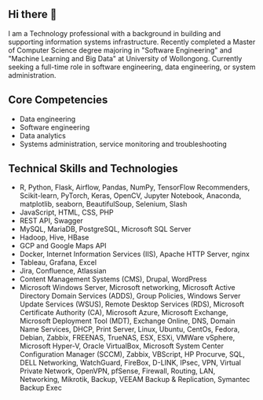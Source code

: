 ## Hi there 👋
I am a Technology professional with a background in building and supporting information systems infrastructure. Recently completed a Master of Computer Science degree majoring in "Software Engineering" and "Machine Learning and Big Data" at University of Wollongong. Currently seeking a full-time role in software engineering, data engineering, or system administration.  

## Core Competencies
* Data engineering 
* Software engineering  
* Data analytics  
* Systems administration, service monitoring and troubleshooting  

## Technical Skills and Technologies
* R, Python, Flask, Airflow, Pandas, NumPy, TensorFlow Recommenders, Scikit-learn, PyTorch, Keras, 
OpenCV, Jupyter Notebook, Anaconda, matplotlib, seaborn, BeautifulSoup, Selenium, Slash  
* JavaScript, HTML, CSS, PHP
* REST API, Swagger  
* MySQL, MariaDB, PostgreSQL, Microsoft SQL Server  
* Hadoop, Hive, HBase  
* GCP and Google Maps API  
* Docker, Internet Information Services (IIS), Apache HTTP Server, nginx  
* Tableau, Grafana, Excel  
* Jira, Confluence, Atlassian  
* Content Management Systems (CMS), Drupal, WordPress  
* Microsoft Windows Server, Microsoft networking, Microsoft Active Directory Domain Services (ADDS), Group Policies, Windows Server Update Services (WSUS), Remote Desktop Services (RDS), Microsoft Certificate Authority (CA), Microsoft Azure, Microsoft Exchange, Microsoft Deployment Tool (MDT), Exchange Online, DNS, Domain Name Services, DHCP, Print Server, Linux, Ubuntu, CentOs, Fedora, Debian, Zabbix, FREENAS, TrueNAS, ESX, ESXi, VMWare vSphere, Microsoft Hyper-V, Oracle VirtualBox, Microsoft System Center Configuration Manager (SCCM), Zabbix, VBScript, HP Procurve, SQL, DELL Networking, WatchGuard, FireBox, D-LINK, IPsec, VPN, Virtual Private Network, OpenVPN, pfSense, Firewall, Routing, LAN, Networking, Mikrotik, Backup, VEEAM Backup & Replication, Symantec Backup Exec 



<!--
**AGrunt/Agrunt** is a ✨ _special_ ✨ repository because its `README.md` (this file) appears on your GitHub profile.

Here are some ideas to get you started:

- 🔭 I’m currently working on ...
- 🌱 I’m currently learning ...
- 👯 I’m looking to collaborate on ...
- 🤔 I’m looking for help with ...
- 💬 Ask me about ...
- 📫 How to reach me: ...
- 😄 Pronouns: ...
- ⚡ Fun fact: ...
-->
